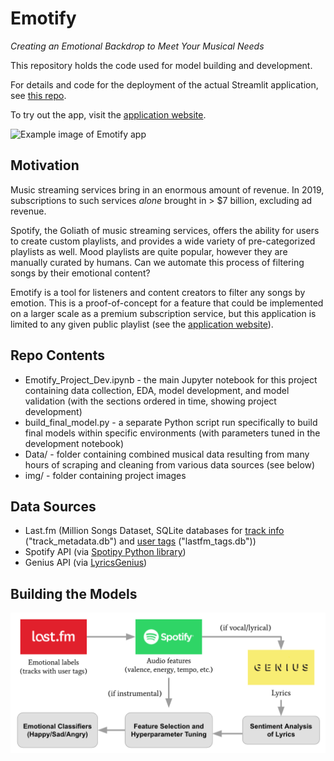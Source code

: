
# Emotify

*Creating an Emotional Backdrop to Meet Your Musical Needs*

This repository holds the code used for model building and development.

For details and code for the deployment of the actual Streamlit application, see [this repo](https://github.com/jecutter/Emotify_App).

To try out the app, visit the [application website](http://dataproject.xyz/).

![Example image of Emotify app](img/emotify_app_example)

## Motivation

Music streaming services bring in an enormous amount of revenue. In 2019, subscriptions to such services *alone* brought in > $7 billion, excluding ad revenue.

Spotify, the Goliath of music streaming services, offers the ability for users to create custom playlists, and provides a wide variety of pre-categorized playlists as well. Mood playlists are quite popular, however they are manually curated by humans. Can we automate this process of filtering songs by their emotional content?

Emotify is a tool for listeners and content creators to filter any songs by emotion. This is a proof-of-concept for a feature that could be implemented on a larger scale as a premium subscription service, but this application is limited to any given public playlist (see the [application website](http://dataproject.xyz/)).

## Repo Contents

* Emotify_Project_Dev.ipynb - the main Jupyter notebook for this project containing data collection, EDA, model development, and model validation (with the sections ordered in time, showing project development)
* build_final_model.py - a separate Python script run specifically to build final models within specific environments (with parameters tuned in the development notebook)
* Data/ - folder containing combined musical data resulting from many hours of scraping and cleaning from various data sources (see below)
* img/ - folder containing project images

## Data Sources

* Last.fm (Million Songs Dataset, SQLite databases for [track info](http://millionsongdataset.com/pages/find-song-specific-name-or-feature/) ("track_metadata.db") and [user tags](http://millionsongdataset.com/lastfm/#getting) ("lastfm_tags.db"))
* Spotify API (via [Spotipy Python library](https://spotipy.readthedocs.io/en/2.12.0/))
* Genius API (via [LyricsGenius](https://github.com/johnwmillr/LyricsGenius))

## Building the Models

![Data flow diagram for Emotify](img/emotify_dataflow_diagram.png)


